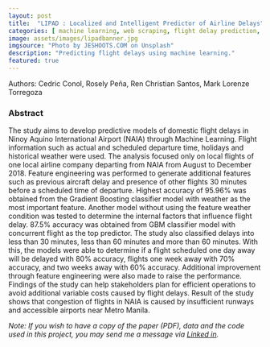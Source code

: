 ```yaml
---
layout: post
title:  "LIPAD : Localized and Intelligent Predictor of Airline Delays"
categories: [ machine learning, web scraping, flight delay prediction, gradient boosting method, BeautifulSoup ]
image: assets/images/lipadbanner.jpg
imgsource: "Photo by JESHOOTS.COM on Unsplash"
description: "Predicting flight delays using machine learning."
featured: true
---
```


Authors: Cedric Conol, Rosely Peña, Ren Christian Santos, Mark Lorenze Torregoza

### Abstract

The study aims to develop predictive models of domestic flight delays in Ninoy Aquino International Airport (NAIA) through Machine Learning. Flight information such as actual and scheduled departure time, holidays and historical weather were used. The analysis focused only on local flights of one local airline company departing from NAIA from August to December 2018. Feature engineering was performed to generate additional features such as previous aircraft delay and presence of other flights 30 minutes before a scheduled time of departure. Highest accuracy of 95.96% was obtained from the Gradient Boosting classifier model with weather as the most important feature. Another model without using the feature weather condition was tested to determine the internal factors that influence flight delay. 87.5% accuracy was obtained from GBM classifier model with concurrent flight as the top predictor. The study also classified delays into less than 30 minutes, less than 60 minutes and more than 60 minutes. With this, the models were able to determine if a flight scheduled one day away will be delayed with 80% accuracy, flights one week away with 70% accuracy, and two weeks away with 60% accuracy. Additional improvement through feature engineering were also made to raise the performance. Findings of the study can help stakeholders plan for efficient operations to avoid additional variable costs caused by flight delays. Result of the study shows that congestion of flights in NAIA is caused by insufficient runways and accessible airports near Metro Manila.


*Note: If you wish to have a copy of the paper (PDF), data and the code used in this project, you may send me a message via [Linked in](https://www.linkedin.com/in/conolcedric).*